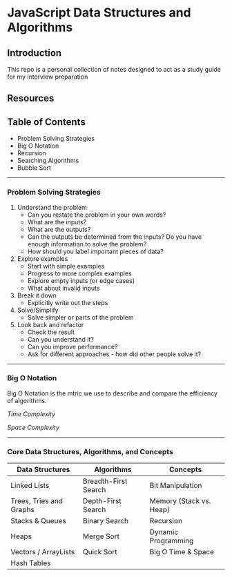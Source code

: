 # JavaScript Data Structures and Algorithms

## Introduction

This repo is a personal collection of notes designed to act as a study guide for my interview preparation

## Resources


## Table of Contents

* Problem Solving Strategies
* Big O Notation
* Recursion
* Searching Algorithms
* Bubble Sort

---
### Problem Solving Strategies
1) Understand the problem
    * Can you restate the problem in your own words?
    * What are the inputs?
    * What are the outputs?
    * Can the outputs be determined from the inputs? Do you have enough information to solve the problem?
    * How should you label important pieces of data?
3) Explore examples
    * Start with simple examples
    * Progress to more complex examples
    * Explore empty inputs (or edge cases)
    * What about invalid inputs
4) Break it down
    * Explicitly write out the steps
6) Solve/Simplify
    * Solve simpler or parts of the problem
9) Look back and refactor
    * Check the result
    * Can you understand it?
    * Can you improve performance?
    * Ask for different approaches - how did other people solve it?

---

### Big O Notation
Big O Notation is the mtric we use to describe and compare the efficiency of algorithms.

*Time Complexity*

*Space Complexity*

---

### Core Data Structures, Algorithms, and Concepts

| Data Structures | Algorithms | Concepts |
| ----------- | ----------- | ----------- |
| Linked Lists | Breadth-First Search | Bit Manipulation |
| Trees, Tries and Graphs | Depth-First Search | Memory (Stack vs. Heap) |
| Stacks & Queues | Binary Search | Recursion |
| Heaps | Merge Sort | Dynamic Programming |
| Vectors / ArrayLists | Quick Sort | Big O Time & Space |
| Hash Tables |  | |



